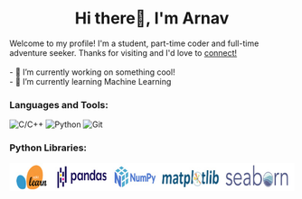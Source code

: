 <h1 align="center"> Hi there👋, I'm Arnav </h1>
Welcome to my profile! I'm a student, part-time coder and full-time adventure seeker. Thanks for visiting and I'd love to  <a href="https://www.linkedin.com/in/arnav-jain-6b20e04/">connect!</a>
<br>
<br>
- 🔭 I’m currently working on something cool!
<br>
- 🌱 I’m currently learning Machine Learning


<h3 align="left">Languages and Tools:</h3>

![C/C++](https://img.shields.io/badge/C/C++-F05032?style=for-the-badge&logo=C&logoColor=black&color=F0DB4F&textColor=white)
![Python](https://img.shields.io/badge/Python-F05032?style=for-the-badge&logo=python&logoColor=white&color=blue)
![Git](https://img.shields.io/badge/Git-F05032?style=for-the-badge&logo=git&logoColor=white)

<h3 align="left">Python Libraries:</h3>
<div>
  <img src="py.jpg" height="50" width="750">
</div>

